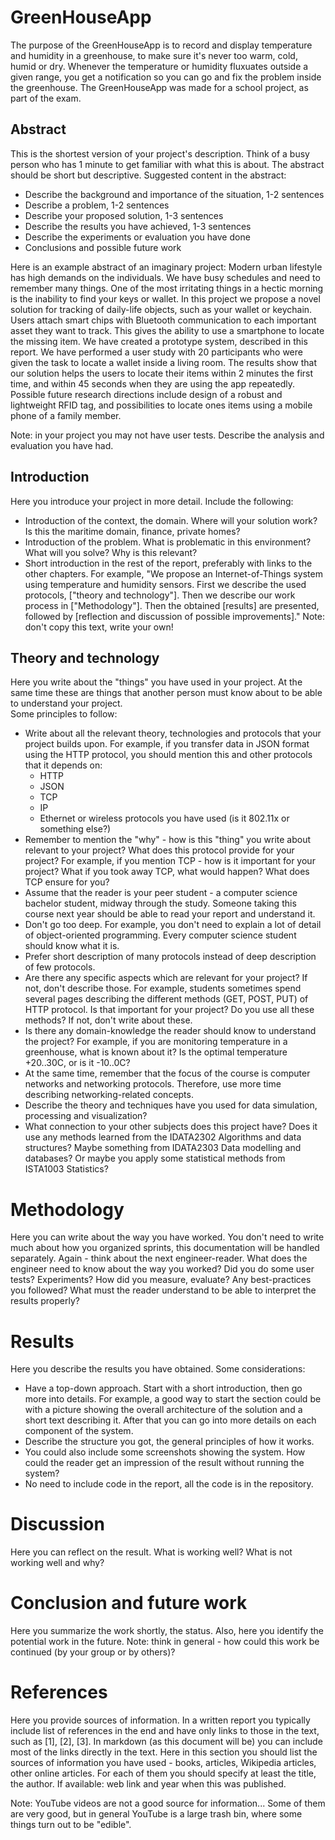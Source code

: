 # GreenHouseApp

The purpose of the GreenHouseApp is to record and display temperature and humidity in a greenhouse, to make sure it's never too warm, cold, humid or dry.
Whenever the temperature or humidity fluxuates outside a given range, you get a notification so you can go and fix the problem inside the greenhouse. The GreenHouseApp was made for a school project, as part of the exam.


## Abstract

This is the shortest version of your project's description. Think of a busy
person who has 1 minute to get familiar with what this is about. The abstract
should be short but descriptive.
Suggested content in the abstract:

* Describe the background and importance of the situation, 1-2 sentences
* Describe a problem, 1-2 sentences
* Describe your proposed solution, 1-3 sentences
* Describe the results you have achieved, 1-3 sentences
* Describe the experiments or evaluation you have done
* Conclusions and possible future work

Here is an example abstract of an imaginary project:
Modern urban lifestyle has high demands on the individuals. We have busy
schedules and need to remember many things. One of the most irritating things in
a hectic morning is the inability to find your keys or wallet. In this
project we propose a novel solution for tracking of daily-life objects, such as
your wallet or keychain. Users attach smart chips with Bluetooth communication
to each important asset they want to track. This gives the ability to use a
smartphone to locate the missing item. We have created a prototype system,
described in this report. We have performed a user study with 20 participants
who were given the task to locate a wallet inside a living room.
The results show that our solution helps the users to locate their items within
2 minutes the first time, and within 45 seconds when they are using the app
repeatedly. Possible future research directions include design of a robust and
lightweight RFID tag, and possibilities to locate ones items using a mobile
phone of a family member.

Note: in your project you may not have user tests. Describe the analysis and
evaluation you have had.

## Introduction

Here you introduce your project in more detail. Include the following:

* Introduction of the context, the domain. Where will your solution work? Is
  this the maritime domain, finance, private homes?
* Introduction of the problem. What is problematic in this environment? What
  will you solve? Why is this relevant?
* Short introduction in the rest of the report, preferably with links to the
  other chapters. For example, "We propose an Internet-of-Things system using
  temperature and humidity sensors. First we describe the used
  protocols, ["theory and technology"]. Then we describe our work process
  in ["Methodology"]. Then the obtained [results] are presented, followed by
  [reflection and discussion of possible improvements]." Note: don't copy this
  text, write your own!

## Theory and technology

Here you write about the "things" you have used in your project. At the same
time these are things that another person must know about to be able to
understand your project.  
Some principles to follow:

* Write about all the relevant theory, technologies and protocols that your
  project builds upon. For example, if you transfer data in JSON format using
  the HTTP protocol, you should mention this and other protocols that it depends
  on:
    * HTTP
    * JSON
    * TCP
    * IP
    * Ethernet or wireless protocols you have used (is it 802.11x or something
      else?)
* Remember to mention the "why" - how is this "thing" you write about relevant
  to your project? What does this protocol provide for your project? For
  example, if you mention TCP - how is it important for your project? What if
  you took away TCP, what would happen? What does TCP ensure for you?
* Assume that the reader is your peer student - a computer science bachelor
  student, midway through the study. Someone taking this course next year should
  be able to read your report and understand it.
* Don't go too deep. For example, you don't need to explain a lot of detail of
  object-oriented programming. Every computer science student should know what
  it is.
* Prefer short description of many protocols instead of deep description of few
  protocols.
* Are there any specific aspects which are relevant for your project? If not,
  don't describe those. For example, students sometimes spend several pages
  describing the different methods (GET, POST, PUT) of HTTP protocol. Is that
  important for your project? Do you use all these methods? If not, don't write
  about these.
* Is there any domain-knowledge the reader should know to understand the
  project? For example, if you are monitoring temperature in a greenhouse, what
  is known about it? Is the optimal temperature +20..30C, or is it -10..0C?
* At the same time, remember that the focus of the course is computer networks
  and networking protocols. Therefore, use more time describing
  networking-related concepts.
* Describe the theory and techniques have you used for data simulation,
  processing and visualization?
* What connection to your other subjects does this project have? Does it use any
  methods learned from the IDATA2302 Algorithms and data structures? Maybe
  something from IDATA2303 Data modelling and databases? Or maybe you apply some
  statistical methods from ISTA1003 Statistics?

# Methodology

Here you can write about the way you have worked. You don't need to write much
about how you organized sprints, this documentation will be handled separately.
Again - think about the next engineer-reader. What does the engineer need to
know about the way you worked? Did you do some user tests? Experiments? How did
you measure, evaluate? Any best-practices you followed? What must the reader
understand to be able to interpret the results properly?

# Results

Here you describe the results you have obtained. Some considerations:

* Have a top-down approach. Start with a short introduction, then go more into
  details. For example, a good way to start the section could be with a picture
  showing the overall architecture of the solution and a short text describing
  it. After that you can go into more details on each component of the system.
* Describe the structure you got, the general principles of how it works.
* You could also include some screenshots showing the system. How could the
  reader get an impression of the result without running the system?
* No need to include code in the report, all the code is in the repository.

# Discussion

Here you can reflect on the result. What is working well? What is not working
well and why?

# Conclusion and future work

Here you summarize the work shortly, the status. Also, here you identify the
potential work in the future. Note: think in general - how could this work be
continued (by your group or by others)?

# References

Here you provide sources of information. In a written report you typically
include list of references in the end and have only links to those in the text,
such as [1], [2], [3]. In markdown (as this document will be) you can include
most of the links directly in the text. Here in this section you should list the
sources of information you have used - books, articles, Wikipedia articles,
other online articles. For each of them you should specify at least the title,
the author. If available: web link and year when this was published.

Note: YouTube videos are not a good source for information... Some of them are
very good, but in general YouTube is a large trash bin, where some things turn
out to be "edible".

